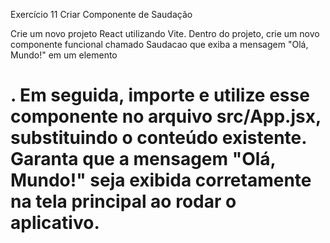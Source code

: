 Exercício 11 Criar Componente de Saudação

Crie um novo projeto React utilizando Vite. Dentro do projeto, crie um novo componente funcional chamado Saudacao que exiba a mensagem "Olá, Mundo!" em um elemento <h1>. Em seguida, importe e utilize esse componente no arquivo src/App.jsx, substituindo o conteúdo existente. Garanta que a mensagem "Olá, Mundo!" seja exibida corretamente na tela principal ao rodar o aplicativo.